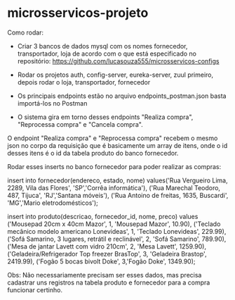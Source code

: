 # microsservicos-projeto

Como rodar:

- Criar 3 bancos de dados mysql com os nomes fornecedor, transportador, loja de acordo com o que está especificado no repositório: https://github.com/lucasouza555/microsservicos-configs 

- Rodar os projetos auth, config-server, eureka-server, zuul primeiro, depois rodar o loja, transportador, fornecedor

- Os principais endpoints estão no arquivo endpoints_postman.json basta importá-los no Postman

- O sistema gira em torno desses endpoints "Realiza compra", "Reprocessa compra" e "Cancela compra".

O endpoint "Realiza compra" e "Reprocessa compra" recebem o mesmo json no corpo da requisição que é basicamente um array de itens, 
onde o id desses itens é o id da tabela produto do banco fornecedor.

Rodar esses inserts no banco fornecedor para poder realizar as compras:

insert into fornecedor(endereco, estado, nome)
values('Rua Vergueiro Lima, 2289, Vila das Flores', 'SP','Corrêa informática'),
      ('Rua Marechal Teodoro, 487, Tijuca', 'RJ','Santana móveis'),
      ('Rua Antoino de freitas, 1635, Buscardi', 'MG','Mario eletrodomésticos');

insert into produto(descricao, fornecedor_id, nome, preco)
values ('Mousepad 20cm x 40cm Mazor', 1, 'Mousepad Mazor', 10.90),
       ('Teclado mecânico modelo americano Lonevideas', 1, 'Teclado Lonevideas', 229.99),
       ('Sofá Samarino, 3 lugares, retrátil e reclinável', 2, 'Sofá Samarino', 789.90),
       ('Mesa de jantar Lavett com vidro 210cm', 2, 'Mesa Lavett', 1259.90),
       ('Geladeira/Refrigerador Top freezer BrasTop', 3, 'Geladeira Brastop', 2419.99),
       ('Fogão 5 bocas bivolt Doke', 3,'Fogão Doke', 1349.90);

Obs: Não necessariamente precisam ser esses dados, mas precisa cadastrar uns registros na tabela produto e fornecedor para a compra funcionar certinho.
